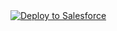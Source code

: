 <a href="https://githubsfdeploy.herokuapp.com?owner=mshanemc&repo=repoName">
  <img alt="Deploy to Salesforce"
       src="https://raw.githubusercontent.com/afawcett/githubsfdeploy/master/deploy.png"/>
</a>